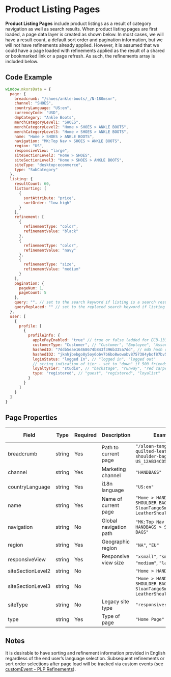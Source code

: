 # Product Listing Pages
**Product Listing Pages** include product listings as a result of category navigation as well as search results. When product listing pages are first loaded, a page data layer is created as shown below.  In most cases, we will have a result count, a default sort order and pagination information, but we will not have refinements already applied. However, it is assumed that we could have a page loaded with refinements applied as the result of a shared or bookmarked link or a page refresh. As such, the refinements array is included below.


## Code Example
```javascript
window.mkorsData = {
  page: {
    breadcrumb: "/shoes/ankle-boots/_/N-180msnr",
    channel: "SHOES",
    countryLanguage: "US:en",
    currencyCode: "USD",
    dmpCategory: "Ankle Boots",
    merchCategoryLevel1: "SHOES",
    merchCategoryLevel2: "Home > SHOES > ANKLE BOOTS",
    merchCategoryLevel3: "Home > SHOES > ANKLE BOOTS",
    name: "Home > SHOES > ANKLE BOOTS",
    navigation: "MK:Top Nav > SHOES > ANKLE BOOTS",
    region: "US",
    responsiveView: "large",
    siteSectionLevel2: "Home > SHOES",
    siteSectionLevel3: "Home > SHOES > ANKLE BOOTS",
    siteType: "desktop:ecommerce",
    type: "SubCategory"
  },
  listing: {
    resultCount: 60,
    listSorting: [
      {
        sortAttribute: "price",
        sortOrder: "low-high"
      }
    ],
    refinement: [
      {
        refinementType: "color",
        refinementValue: "black"
      },
      {
        refinementType: "color",
        refinementValue: "navy"
      },
      {
        refinementType: "size",
        refinementValue: "medium"
      }
    ],
    pagination: {
      pageNum: 1,
      pageCount: 5
    },
    query: "", // set to the search keyword if listing is a search result
    queryReplaced: "" // set to the replaced search keyword if listing is a search result
  },
  user: [
    {
      profile: [
        {
          profileInfo: {
            applePayEnabled: "true" // true or false (added for ECB-13327)
            customerType: "Customer", // "Customer", "Employee", "Associate"
            hashedID: "7ddb5eae16468674b843f396b335a7dd", // md5 hash of email address
            hashedID2: "jknhjbebgo8y5oy6obv7b6bo8wowobv8757384ybof87bv5g4", // sha256 hash of email address
            loginStatus: "logged In", // "logged in", "logged out"
            // string indication of tier - set to "down" if 500 friends service is unavailable
            loyaltyTier: "studio", // "backstage", "runway", "red carpet", "non-loyalty"
            type: "registered", // "guest", "registered", "loyalist"
          }
        }
      ]
    }
  ]
}
```

## Page Properties
|Field|Type|Required|Description|Examples|Pattern|Min Length|Max Length|Min|Max|Multiple Of|
|-----|----|--------|---|--------|-------|----------|----------|---|---|-----------|
|breadcrumb|string|Yes|Path to current page|`"/sloan-tango-small-quilted-leather-shoulder-bag/_/R-US_12AB34CD56EF"`|||||||
|channel|string|Yes|Marketing channel|`"HANDBAGS"`|||||||
|countryLanguage|string|Yes|i18n language|`"US:en"`|||||||
|name|string|Yes|Name of current page|`"Home > HANDBAGS > SHOULDER BAGS > SloanTangoSmallQuilted-LeatherShoulderBag"`|||||||
|navigation|string|No|Global navigation path|`"MK:Top Nav > WOMEN > HANDBAGS > SHOULDER BAGS"`|||||||
|region|string|Yes|Geographic region|`"NA"`, `"EU"`|||||||
|responsiveView|string|Yes|Responsive view size|`"xsmall"`, `"small"`, `"medium"`, `"large"`|||||||
|siteSectionLevel2|string|No||`"Home > HANDBAGS"`|||||||
|siteSectionLevel3|string|No||`"Home > HANDBAGS > SHOULDER BAGS > SloanTangoSmallQuilted-LeatherShoulderBag"`|||||||
|siteType|string|No|Legacy site type|`"responsive:ecommerce"`|||||||
|type|string|Yes|Type of page|`"Home Page"`|||||||

## Notes

It is desirable to have sorting and refinement information provided in English regardless of the end user’s language selection. Subsequent refinements or sort order selections after page load will be tracked via custom events (see [customEvent - PLP Refinements](#customevent---plp-refinements)).